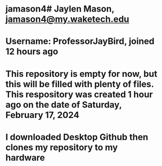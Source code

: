 # jamason4# Jaylen Mason, jamason4@my.waketech.edu
# Username: ProfessorJayBird, joined 12 hours ago
# This repository is empty for now, but this will be filled with plenty of files. This respository was created 1 hour ago on the date of Saturday, February 17, 2024
# I downloaded Desktop Github then clones my repository to my hardware